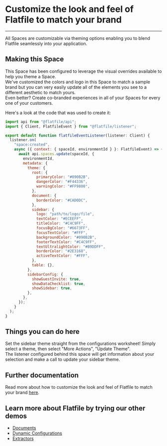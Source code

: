 # Customize the look and feel of Flatfile to match your brand

---

All Spaces are customizable via theming options enabling you to blend Flatfile seamlessly into your application.

## Making this Space

This Space has been configured to leverage the visual overrides available to help you theme a Space.\
We've customized the colors and logo in this Space to match a sample brand but you can very easily update all of the elements you see to a different aesthetic to match yours.\
Even better? Create co-branded experiences in all of your Spaces for every one of your customers.

Here's a look at the code that was used to create it:

```jsx
import api from "@flatfile/api";
import { Client, FlatfileEvent } from "@flatfile/listener";

export default function flatfileEventListener(listener: Client) {
  listener.on(
    "space:created",
    async ({ context: { spaceId, environmentId } }: FlatfileEvent) => {
      await api.spaces.update(spaceId, {
        environmentId,
        metadata: {
          theme: {
            root: {
              primaryColor: "#090B2B",
              dangerColor: "#F44336",
              warningColor: "#FF9800",
            },
            document: {
              borderColor: "#CAD0DC",
            },
            sidebar: {
              logo: "path/to/logo/file",
              textColor: "#ECEEFF",
              titleColor: "#C4C9FF",
              focusBgColor: "#6673FF",
              focusTextColor: "#FFF",
              backgroundColor: "#090B2B",
              footerTextColor: "#C4C9FF",
              textUltralightColor: "#B9DDFF",
              borderColor: "#2E3168",
              activeTextColor: "#FFF",
            },
            table: {},
          },
          sidebarConfig: {
            showGuestInvite: true,
            showDataChecklist: true,
            showSidebar: true,
          },
        },
      });
    }
  );
}
```

## Things you can do here

Set the sidebar theme straight from the configurations worksheet! Simply select a theme, then select "More Actions", "Update Theme".\
The listener configured behind this space will get information about your selection and make a call to update your sidebar theme.

## Further documentation

Read more about how to customize the look and feel of Flatfile to match your brand [here](https://flatfile.com/docs/guides/theming).

## Learn more about Flatfile by trying our other demos

- [Documents](https://platform.flatfile.com/getting-started)
- [Dynamic Configurations](https://platform.flatfile.com/getting-started)
- [Extractors](https://platform.flatfile.com/getting-started)
